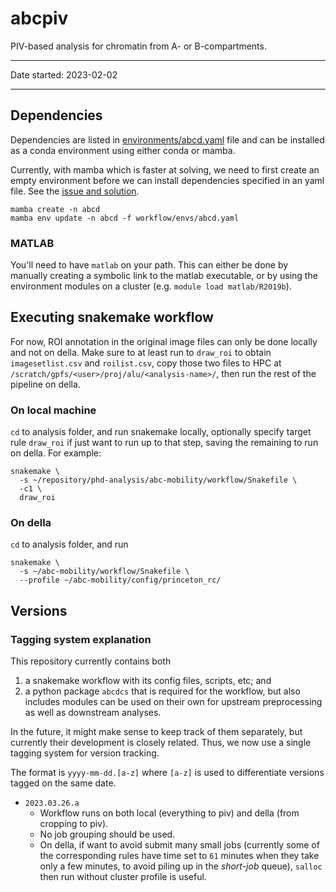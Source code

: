 # abcpiv

PIV-based analysis for chromatin from A- or B-compartments.

---

Date started: 2023-02-02

---

## Dependencies

Dependencies are listed in [environments/abcd.yaml](environments/abcd.yaml) 
file and can be installed as a conda environment using either conda or
mamba. 

Currently, with mamba which is faster at solving, we need to first 
create an empty environment before we can install dependencies specified
in an yaml file. See the [issue and solution](https://github.com/mamba-org/mamba/issues/633#issuecomment-812272143).

```
mamba create -n abcd
mamba env update -n abcd -f workflow/envs/abcd.yaml
```  

### MATLAB

You'll need to have `matlab` on your path. This can either be done by 
manually creating a symbolic link to the matlab executable, or by using
the environment modules on a cluster (e.g. `module load matlab/R2019b`).


## Executing snakemake workflow

For now, ROI annotation in the original image files can only be done
locally and not on della. Make sure to at least run to `draw_roi` to 
obtain `imagesetlist.csv` and `roilist.csv`, copy those two files to 
HPC at `/scratch/gpfs/<user>/proj/alu/<analysis-name>/`, then run the
rest of the pipeline on della.

### On local machine
`cd` to analysis folder, and run snakemake locally, optionally specify 
target rule `draw_roi` if just want to run up to that step, saving the 
remaining to run on della. For example:

```
snakemake \
  -s ~/repository/phd-analysis/abc-mobility/workflow/Snakefile \
  -c1 \
  draw_roi
```

### On della
`cd` to analysis folder, and run

```
snakemake \
  -s ~/abc-mobility/workflow/Snakefile \
  --profile ~/abc-mobility/config/princeton_rc/
```


## Versions

### Tagging system explanation
This repository currently contains both 
1. a snakemake workflow with its config files, scripts, etc; and 
2. a python package `abcdcs` that is required for the workflow, but also
   includes modules can be used on their own for upstream preprocessing
   as well as downstream analyses.

In the future, it might make sense to keep track of them separately, 
but currently their development is closely related. Thus, we now use a 
single tagging system for version tracking. 

The format is `yyyy-mm-dd.[a-z]` where `[a-z]` is used to differentiate
versions tagged on the same date.

- `2023.03.26.a`
    - Workflow runs on both local (everything to piv) and della 
      (from cropping to piv).
    - No job grouping should be used.
    - On della, if want to avoid submit many small jobs (currently some
      of the corresponding rules have time set to `61` minutes when they
      take only a few minutes, to avoid piling up in the *short-job*
      queue), `salloc` then run without cluster profile is useful. 